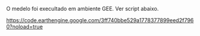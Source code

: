 O medelo foi execultado em ambiente GEE. Ver script abaixo.

https://code.earthengine.google.com/3ff740bbe529a1778377899eed2f7960?noload=true

